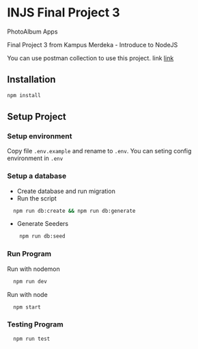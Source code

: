 # INJS Final Project 3

PhotoAlbum Apps

Final Project 3 from Kampus Merdeka - Introduce to NodeJS  

<!-- URL apps [link](https://injs-finalproject3.herokuapp.com/) -->
You can use postman collection to use this project. link [link](https://github.com/dchya24/injs-final-project3/blob/main/postman_collection.json)

## Installation

```bash
npm install
```

## Setup Project

### Setup environment

Copy file `.env.example` and rename to `.env`. You can seting config environment in `.env`

### Setup a database

- Create database and run migration
- Run the script

```bash
  npm run db:create && npm run db:generate
```

- Generate Seeders

``` bash
    npm run db:seed
```

### Run Program

Run with nodemon

```bash
  npm run dev
```

Run with node

```bash
  npm start
```

### Testing Program

```bash
  npm run test
```
